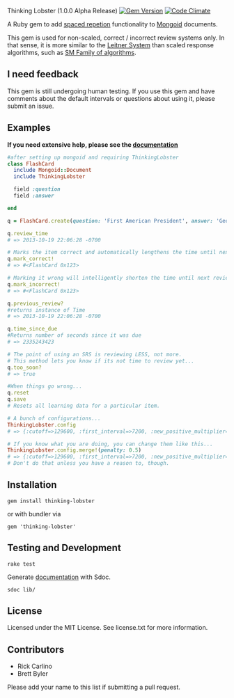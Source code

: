 Thinking Lobster (1.0.0 Alpha Release)
[![Gem Version](https://badge.fury.io/rb/thinking_lobster.png)](http://badge.fury.io/rb/thinking_lobster) [![Code Climate](https://codeclimate.com/github/rickcarlino/Thinking-Lobster.png)](https://codeclimate.com/github/rickcarlino/Thinking-Lobster)


A Ruby gem to add [spaced repetion](http://en.wikipedia.org/wiki/Spaced_repetition) functionality to [Mongoid](http://mongoid.org/) documents.

This gem is used for non-scaled, correct / incorrect review systems only. In that sense, it is more similar to the [Leitner System](http://en.wikipedia.org/wiki/Leitner_system) than scaled response algorithms, such as [SM Family of algorithms](http://www.supermemo.com/english/ol/sm2.htm).

I need feedback
---
This gem is still undergoing human testing. If you use this gem and have comments about the default intervals or questions about using it, please submit an issue.

Examples
---

**If you need extensive help, please see the [documentation](http://rickcarlino.github.io/Thinking-Lobster/)**

```ruby
#after setting up mongoid and requiring ThinkingLobster
class FlashCard
  include Mongoid::Document
  include ThinkingLobster

  field :question
  field :answer

end

q = FlashCard.create(question: 'First American President', answer: 'George Washington')

q.review_time
# => 2013-10-19 22:06:28 -0700

# Marks the item correct and automatically lengthens the time until next review.
q.mark_correct!
# => #<FlashCard 0x123>

# Marking it wrong will intelligently shorten the time until next review.
q.mark_incorrect!
# => #<FlashCard 0x123>

q.previous_review?
#returns instance of Time
# => 2013-10-19 22:06:28 -0700

q.time_since_due
#Returns number of seconds since it was due
# => 2335243423

# The point of using an SRS is reviewing LESS, not more.
# This method lets you know if its not time to review yet...
q.too_soon?
# => true

#When things go wrong...
q.reset
q.save
# Resets all learning data for a particular item.

# A bunch of configurations...
ThinkingLobster.config
# => {:cutoff=>129600, :first_interval=>7200, :new_positive_multiplier=>2.0, :old_positive_multiplier=>1.25, :penalty=>0.25}

# If you know what you are doing, you can change them like this...
ThinkingLobster.config.merge!(penalty: 0.5)
# => {:cutoff=>129600, :first_interval=>7200, :new_positive_multiplier=>2.0, :old_positive_multiplier=>1.25, :penalty=>0.5}
# Don't do that unless you have a reason to, though.

```

Installation
---

```
gem install thinking-lobster
```

or with bundler via

```gem 'thinking-lobster'```

Testing and Development
---

```rake test```

Generate [documentation](http://rickcarlino.github.io/Thinking-Lobster/) with Sdoc.

```sdoc lib/```

License
---

Licensed under the MIT License. See license.txt for more information.

Contributors
---
 * Rick Carlino
 * Brett Byler

Please add your name to this list if submitting a pull request.
